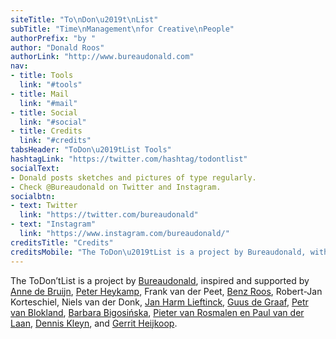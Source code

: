 ```yaml
---
siteTitle: "To\nDon\u2019t\nList"
subTitle: "Time\nManagement\nfor Creative\nPeople"
authorPrefix: "by "
author: "Donald Roos"
authorLink: "http://www.bureaudonald.com"
nav:
- title: Tools
  link: "#tools"
- title: Mail
  link: "#mail"
- title: Social
  link: "#social"
- title: Credits
  link: "#credits"
tabsHeader: "ToDon\u2019tList Tools"
hashtagLink: "https://twitter.com/hashtag/todontlist"
socialText:
- Donald posts sketches and pictures of type regularly.
- Check @Bureaudonald on Twitter and Instagram.
socialbtn:
- text: Twitter
  link: "https://twitter.com/bureaudonald"
- text: "Instagram"
  link: "https://www.instagram.com/bureaudonald/"
creditsTitle: "Credits"
creditsMobile: "The ToDon\u2019tList is a project by Bureaudonald, with the help of many others."
---
```

The ToDon’tList is a project by [Bureaudonald](http://www.bureaudonald.com), inspired and supported by [Anne de Bruijn](http://www.acertainmissbrown.com), [Peter Heykamp](http://www.websitevanons.nl), Frank van der Peet, [Benz Roos](http://www.RoosBros.com), Robert-Jan Korteschiel, Niels van der Donk, [Jan Harm Lieftinck](djeeks.nl), [Guus de Graaf](deck-vormgeving.nl), [Petr van Blokland](Petr.com), [Barbara Bigosińska](http://studiobigosinska.com/), [Pieter van Rosmalen en Paul van der Laan](boldmonday.com), [Dennis Kleyn](planetx.nl), and [Gerrit Heijkoop](gerritheijkoop.com).
